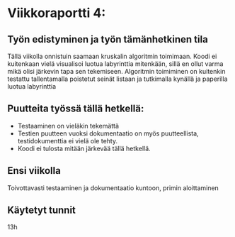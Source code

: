 # Viikkoraportti 4:

## Työn edistyminen ja työn tämänhetkinen tila

Tällä viikolla onnistuin saamaan kruskalin algoritmin toimimaan. Koodi ei kuitenkaan vielä visualisoi luotua labyrinttia mitenkään, 
sillä en ollut varma mikä olisi järkevin tapa sen tekemiseen. 
Algoritmin toimiminen on kuitenkin testattu tallentamalla poistetut seinät listaan ja tutkimalla kynällä ja paperilla luotua labyrinttia

## Puutteita työssä tällä hetkellä:

* Testaaminen on vieläkin tekemättä
* Testien puutteen vuoksi dokumentaatio on myös puutteellista, testidokumenttia ei vielä ole tehty.
* Koodi ei tulosta mitään järkevää tällä hetkellä.

## Ensi viikolla

Toivottavasti testaaminen ja dokumentaatio kuntoon, primin aloittaminen

## Käytetyt tunnit

13h
